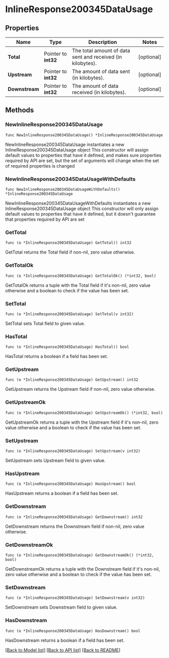 # InlineResponse200345DataUsage

## Properties

Name | Type | Description | Notes
------------ | ------------- | ------------- | -------------
**Total** | Pointer to **int32** | The total amount of data sent and received (in kilobytes). | [optional] 
**Upstream** | Pointer to **int32** | The amount of data sent (in kilobytes). | [optional] 
**Downstream** | Pointer to **int32** | The amount of data received (in kilobytes). | [optional] 

## Methods

### NewInlineResponse200345DataUsage

`func NewInlineResponse200345DataUsage() *InlineResponse200345DataUsage`

NewInlineResponse200345DataUsage instantiates a new InlineResponse200345DataUsage object
This constructor will assign default values to properties that have it defined,
and makes sure properties required by API are set, but the set of arguments
will change when the set of required properties is changed

### NewInlineResponse200345DataUsageWithDefaults

`func NewInlineResponse200345DataUsageWithDefaults() *InlineResponse200345DataUsage`

NewInlineResponse200345DataUsageWithDefaults instantiates a new InlineResponse200345DataUsage object
This constructor will only assign default values to properties that have it defined,
but it doesn't guarantee that properties required by API are set

### GetTotal

`func (o *InlineResponse200345DataUsage) GetTotal() int32`

GetTotal returns the Total field if non-nil, zero value otherwise.

### GetTotalOk

`func (o *InlineResponse200345DataUsage) GetTotalOk() (*int32, bool)`

GetTotalOk returns a tuple with the Total field if it's non-nil, zero value otherwise
and a boolean to check if the value has been set.

### SetTotal

`func (o *InlineResponse200345DataUsage) SetTotal(v int32)`

SetTotal sets Total field to given value.

### HasTotal

`func (o *InlineResponse200345DataUsage) HasTotal() bool`

HasTotal returns a boolean if a field has been set.

### GetUpstream

`func (o *InlineResponse200345DataUsage) GetUpstream() int32`

GetUpstream returns the Upstream field if non-nil, zero value otherwise.

### GetUpstreamOk

`func (o *InlineResponse200345DataUsage) GetUpstreamOk() (*int32, bool)`

GetUpstreamOk returns a tuple with the Upstream field if it's non-nil, zero value otherwise
and a boolean to check if the value has been set.

### SetUpstream

`func (o *InlineResponse200345DataUsage) SetUpstream(v int32)`

SetUpstream sets Upstream field to given value.

### HasUpstream

`func (o *InlineResponse200345DataUsage) HasUpstream() bool`

HasUpstream returns a boolean if a field has been set.

### GetDownstream

`func (o *InlineResponse200345DataUsage) GetDownstream() int32`

GetDownstream returns the Downstream field if non-nil, zero value otherwise.

### GetDownstreamOk

`func (o *InlineResponse200345DataUsage) GetDownstreamOk() (*int32, bool)`

GetDownstreamOk returns a tuple with the Downstream field if it's non-nil, zero value otherwise
and a boolean to check if the value has been set.

### SetDownstream

`func (o *InlineResponse200345DataUsage) SetDownstream(v int32)`

SetDownstream sets Downstream field to given value.

### HasDownstream

`func (o *InlineResponse200345DataUsage) HasDownstream() bool`

HasDownstream returns a boolean if a field has been set.


[[Back to Model list]](../README.md#documentation-for-models) [[Back to API list]](../README.md#documentation-for-api-endpoints) [[Back to README]](../README.md)


